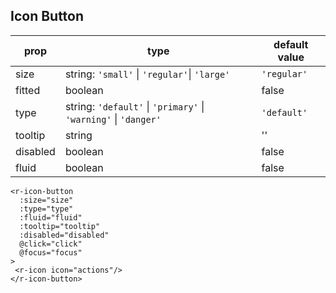 ## Icon Button

| prop  | type | default value |  
|--|--|--|  
| size  | string: `'small'` \| `'regular'`\| `'large'` | `'regular'` |  | tooltipRightEdge  | boolean | false |  
| fitted  | boolean | false |  
| type  | string: `'default'` \| `'primary'` \| `'warning'` \| `'danger'` | `'default'` |  | globalAutoHide  | boolean | true |  
| tooltip  | string | '' |  
| disabled  | boolean | false |  
| fluid  | boolean | false |  
  
```  
<r-icon-button  
  :size="size"  
  :type="type"  
  :fluid="fluid"  
  :tooltip="tooltip"  
  :disabled="disabled"  
  @click="click"  
  @focus="focus"  
>  
 <r-icon icon="actions"/>  
</r-icon-button>
```